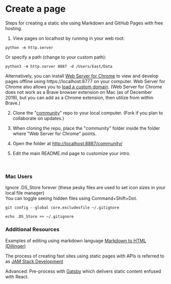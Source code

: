 # Create a page

Steps for creating a static site using Markdown and GitHub Pages with free hosting.  

1. View pages on localhost by running in your web root:  

 <code>python -m http.server</code>

 Or specify a path (change to your custom path):

 <code>python3 -m http.server 8887 -d /Users/East/Data</code>

 Alternatively, you can install [Web Server for Chrome](https://chrome.google.com/webstore/detail/web-server-for-chrome/ofhbbkphhbklhfoeikjpcbhemlocgigb?hl=en) to view and develop pages offline using https://localhost:8777 on your computer. Web Server for Chrome also allows you to [load a custom domain](https://medium.com/@jmatix/using-chrome-as-a-local-web-server-af04baffd581). (Web Server for Chrome does not work as a Brave browser extension on Mac (as of December 2019), but you can add as a Chrome extension, then utilize from within Brave.)

2. Clone the "<a href='https://github.com/modelearth/community'>community</a>" repo to your local computer.  (Fork if you plan to collaborate on updates.)

3. When cloning the repo, place the "community" folder inside the folder where "Web Server for Chrome" points.  

4. Open the folder at [http://localhost:8887/community/](http://localhost:8887/community/)  

5. Edit the main README.md page to customize your intro.  

<br>

### Mac Users
Ignore .DS_Store forever (these pesky files are used to set icon sizes in your local file manager)  
You can toggle seeing hidden files using Command+Shift+Dot.  

<code>git config --global core.excludesfile ~/.gitignore  
echo .DS_Store >> ~/.gitignore</code>  

### Additional Resources

Examples of editing using markdown language [Markdown to HTML (Dillinger)](https://dillinger.io/)  

The process of creating fast sites using static pages with APIs is referred to as [JAM Stack Development](https://jamstack.org)  

Advanced: Pre-process with [Gatsby](https://www.gatsbyjs.org/) which delivers static content enfused with React. 
 